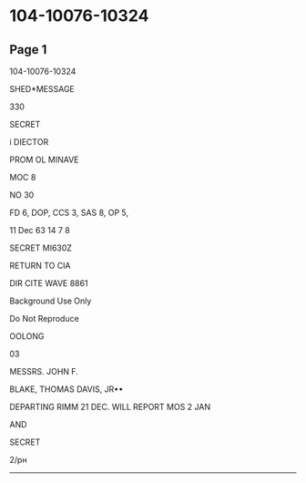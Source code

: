 # 104-10076-10324

## Page 1

104-10076-10324

SHED*MESSAGE

330

SECRET

i DIECTOR

PROM OL MINAVE

MOC 8

NO 30

FD 6, DOP, CCS 3, SAS 8, OP 5,

11 Dec 63 14 7 8

SECRET MI630Z

RETURN TO CIA

DIR CITE WAVE 8861

Background Use Only

Do Not Reproduce

OOLONG

03

MESSRS. JOHN F.

BLAKE, THOMAS DAVIS, JR••

DEPARTING RIMM 21 DEC. WILL REPORT MOS 2 JAN

AND

SECRET

2/рн

---

